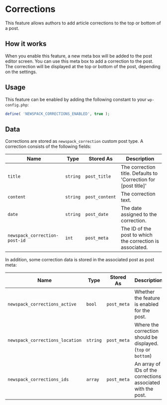 # Corrections

This feature allows authors to add article corrections to the top or bottom of a post.

## How it works

When you enable this feature, a new meta box will be added to the post editor screen. You can use this meta box to add a correction to the post. The correction will be displayed at the top or bottom of the post, depending on the settings.

## Usage

This feature can be enabled by adding the following constant to your `wp-config.php`:

```php
define( 'NEWSPACK_CORRECTIONS_ENABLED', true );
```

## Data

Corrections are stored as `newspack_correction` custom post type. A correction consists of the following fields:

| Name                          | Type     | Stored As      | Description                                                     |
| ----------------------------- | -------- | -------------- | --------------------------------------------------------------- |
| `title`                       | `string` | `post_title`   | The correction title. Defaults to 'Correction for [post title]' |
| `content`                     | `string` | `post_content` | The correction text.                                            |
| `date`                        | `string` | `post_date`    | The date assigned to the correction.                            |
| `newspack_correction-post-id` | `int`    | `post_meta`    | The ID of the post to which the correction is associated.       |

In addition, some correction data is stored in the associated post as post meta:

| Name                            | Type                    | Stored As   | Description                                                   |
| ------------------------------- | ----------------------- | ----------- | ------------------------------------------------------------- |
| `newspack_corrections_active`   | `bool`                  | `post_meta` | Whether the feature is enabled for the post.                  |
| `newspack_corrections_location` | `string`                | `post_meta` | Where the correction should be displayed. (`top` or `bottom`) |
| `newspack_corrections_ids`      | `array`                 | `post_meta` | An array of IDs of the corrections associated with the post.  |
